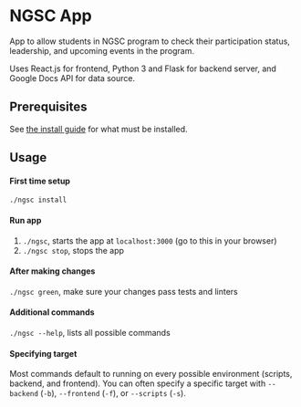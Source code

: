 # NGSC App
App to allow students in NGSC program to check their participation status, leadership, and upcoming events in the program. 

Uses React.js for frontend, Python 3 and Flask for backend server, and Google Docs API for data source.

## Prerequisites
See [the install guide](guides/install_guide.md) for what must be installed.

## Usage

#### First time setup
`./ngsc install`

#### Run app
1. `./ngsc`, starts the app at `localhost:3000` (go to this in your browser)
1. `./ngsc stop`, stops the app

#### After making changes
`./ngsc green`, make sure your changes pass tests and linters

#### Additional commands
`./ngsc --help`, lists all possible commands

#### Specifying target
Most commands default to running on every possible environment (scripts, backend, and frontend). 
You can often specify a specific target with `--backend` (`-b`), `--frontend` (`-f`), or `--scripts` (`-s`).
